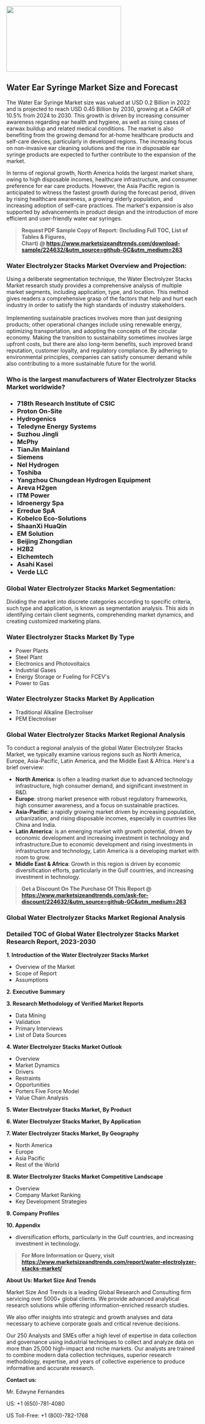 <p><img class="alignnone size-medium wp-image-20088" src="https://ffe5etoiles.com/wp-content/uploads/2024/12/MST1-300x171.png" alt="" width="300" height="171" /></p><h2>Water Ear Syringe Market Size and Forecast</h2><p>The Water Ear Syringe Market size was valued at USD 0.2 Billion in 2022 and is projected to reach USD 0.45 Billion by 2030, growing at a CAGR of 10.5% from 2024 to 2030. This growth is driven by increasing consumer awareness regarding ear health and hygiene, as well as rising cases of earwax buildup and related medical conditions. The market is also benefiting from the growing demand for at-home healthcare products and self-care devices, particularly in developed regions. The increasing focus on non-invasive ear cleaning solutions and the rise in disposable ear syringe products are expected to further contribute to the expansion of the market.</p><p>In terms of regional growth, North America holds the largest market share, owing to high disposable incomes, healthcare infrastructure, and consumer preference for ear care products. However, the Asia Pacific region is anticipated to witness the fastest growth during the forecast period, driven by rising healthcare awareness, a growing elderly population, and increasing adoption of self-care practices. The market's expansion is also supported by advancements in product design and the introduction of more efficient and user-friendly water ear syringes.</p></p><blockquote id="" class=""><strong>Request PDF Sample Copy of Report: (Including Full TOC, List of Tables &amp; Figures, Chart)&nbsp;@&nbsp;<strong><a href="https://www.marketsizeandtrends.com/download-sample/224632/&utm_source=github-GC&utm_medium=263" target="_blank">https://www.marketsizeandtrends.com/download-sample/224632/&utm_source=github-GC&utm_medium=263</a></strong></strong></blockquote><h3 id="" class="">Water Electrolyzer Stacks Market&nbsp;Overview and Projection:</h3><p id="" class="">Using a deliberate segmentation technique, the Water Electrolyzer Stacks Market research study provides a comprehensive analysis of multiple market segments, including application, type, and location. This method gives readers a comprehensive grasp of the factors that help and hurt each industry in order to satisfy the high standards of industry stakeholders. <br /> <br />Implementing sustainable practices involves more than just designing products; other operational changes include using renewable energy, optimizing transportation, and adopting the concepts of the circular economy. Making the transition to sustainability sometimes involves large upfront costs, but there are also long-term benefits, such improved brand reputation, customer loyalty, and regulatory compliance. By adhering to environmental principles, companies can satisfy consumer demand while also contributing to a more sustainable future for the world.</p><h3 id="" class="">Who is the largest manufacturers of&nbsp;Water Electrolyzer Stacks Market worldwide?</h3><h3 class=""><p><ul><li>718th Research Institute of CSIC </li><li> Proton On-Site </li><li> Hydrogenics </li><li> Teledyne Energy Systems </li><li> Suzhou Jingli </li><li> McPhy </li><li> TianJin Mainland </li><li> Siemens </li><li> Nel Hydrogen </li><li> Toshiba </li><li> Yangzhou Chungdean Hydrogen Equipment </li><li> Areva H2gen </li><li> ITM Power </li><li> Idroenergy Spa </li><li> Erredue SpA </li><li> Kobelco Eco-Solutions </li><li> ShaanXi HuaQin </li><li> EM Solution </li><li> Beijing Zhongdian </li><li> H2B2 </li><li> Elchemtech </li><li> Asahi Kasei </li><li> Verde LLC</li></ul></p></h3><h3 id="" class="">Global&nbsp;Water Electrolyzer Stacks Market Segmentation:</h3><p id="" class="">Dividing the market into discrete categories according to specific criteria, such type and application, is known as segmentation analysis. This aids in identifying certain client segments, comprehending market dynamics, and creating customized marketing plans.</p><h3 id="" class="">Water Electrolyzer Stacks Market&nbsp;By Type</h3><p><p><ul><li>Power Plants</li><li> Steel Plant</li><li> Electronics and Photovoltaics</li><li> Industrial Gases</li><li> Energy Storage or Fueling for FCEV's</li><li> Power to Gas</p></li></ul></p></p><h3 id="" class="">Water Electrolyzer Stacks Market&nbsp;By Application</h3><p class=""><p><ul><li>Traditional Alkaline Electroliser</li><li> PEM Electroliser</li></ul></p></p><h3 id="" class="">Global Water Electrolyzer Stacks Market Regional Analysis</h3><p id="" class="">To conduct a regional analysis of the global Water Electrolyzer Stacks Market, we typically examine various regions such as North America, Europe, Asia-Pacific, Latin America, and the Middle East &amp; Africa. Here's a brief overview:</p><ul><li><strong>North America</strong>: is often a leading market due to advanced technology infrastructure, high consumer demand, and significant investment in R&amp;D.</li><li><strong>Europe</strong>: strong market presence with robust regulatory frameworks, high consumer awareness, and a focus on sustainable practices.</li><li><strong>Asia-Pacific</strong>: a rapidly growing market driven by increasing population, urbanization, and rising disposable incomes, especially in countries like China and India.</li><li><strong>Latin America</strong>: is an emerging market with growth potential, driven by economic development and increasing investment in technology and infrastructure.Due to economic development and rising investments in infrastructure and technology, Latin America is a developing market with room to grow.</li><li><strong>Middle East &amp; Africa</strong>: Growth in this region is driven by economic diversification efforts, particularly in the Gulf countries, and increasing investment in technology.</li></ul><blockquote id="" class=""><strong>Get a Discount On The Purchase Of This Report @ <strong><a href="https://www.marketsizeandtrends.com/ask-for-discount/224632/&utm_source=github-GC&utm_medium=263" target="_blank">https://www.marketsizeandtrends.com/ask-for-discount/224632/&utm_source=github-GC&utm_medium=263</a></strong></strong></blockquote><h3 id="" class="">Global Water Electrolyzer Stacks Market Regional Analysis</h3><h3 id="" class="">Detailed TOC of Global Water Electrolyzer Stacks Market Research Report, 2023-2030</h3><p id="" class=""><strong>1. Introduction of the Water Electrolyzer Stacks Market</strong></p><ul><li>Overview of the Market</li><li>Scope of Report</li><li>Assumptions</li></ul><p id="" class=""><strong>2. Executive Summary</strong></p><p id="" class=""><strong>3. Research Methodology of Verified Market Reports</strong></p><ul><li>Data Mining</li><li>Validation</li><li>Primary Interviews</li><li>List of Data Sources</li></ul><p id="" class=""><strong>4. Water Electrolyzer Stacks Market Outlook</strong></p><ul><li>Overview</li><li>Market Dynamics</li><li>Drivers</li><li>Restraints</li><li>Opportunities</li><li>Porters Five Force Model</li><li>Value Chain Analysis</li></ul><p id="" class=""><strong>5. Water Electrolyzer Stacks Market, By Product</strong></p><p id="" class=""><strong>6. Water Electrolyzer Stacks Market, By Application</strong></p><p id="" class=""><strong>7. Water Electrolyzer Stacks Market, By Geography</strong></p><ul><li>North America</li><li>Europe</li><li>Asia Pacific</li><li>Rest of the World</li></ul><p id="" class=""><strong>8. Water Electrolyzer Stacks Market Competitive Landscape</strong></p><ul><li>Overview</li><li>Company Market Ranking</li><li>Key Development Strategies</li></ul><p id="" class=""><strong>9. Company Profiles</strong></p><p id="" class=""><strong>10. Appendix</strong></p><ul><li>diversification efforts, particularly in the Gulf countries, and increasing investment in technology.</li></ul><blockquote id="" class=""><strong>For More Information or Query, visit <strong><strong><a href="https://www.marketsizeandtrends.com/report/water-electrolyzer-stacks-market/" target="_blank">https://www.marketsizeandtrends.com/report/water-electrolyzer-stacks-market/</a></strong></strong></strong></blockquote><p id="" class=""><strong>About Us: Market Size And Trends</strong></p><p id="" class="">Market Size And Trends is a leading Global Research and Consulting firm servicing over 5000+ global clients. We provide advanced analytical research solutions while offering information-enriched research studies.</p><p id="" class="">We also offer insights into strategic and growth analyses and data necessary to achieve corporate goals and critical revenue decisions.</p><p id="" class="">Our 250 Analysts and SMEs offer a high level of expertise in data collection and governance using industrial techniques to collect and analyze data on more than 25,000 high-impact and niche markets. Our analysts are trained to combine modern data collection techniques, superior research methodology, expertise, and years of collective experience to produce informative and accurate research.</p><p id="" class=""><strong>Contact us:</strong></p><p id="" class="">Mr. Edwyne Fernandes</p><p id="" class="">US: +1 (650)-781-4080</p><p id="" class="">US Toll-Free: +1 (800)-782-1768</p>
